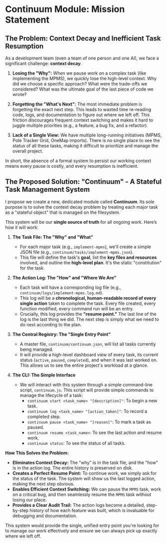 # Continuum Module: Mission Statement

## The Problem: Context Decay and Inefficient Task Resumption

As a development team (even a team of one person and one AI), we face a significant challenge: **context decay**.

1.  **Losing the "Why":** When we pause work on a complex task (like implementing the MPMS), we quickly lose the high-level context. Why did we choose a specific approach? What were the trade-offs we considered? What was the ultimate goal of the last piece of code we wrote?

2.  **Forgetting the "What's Next":** The most immediate problem is forgetting the exact next step. This leads to wasted time re-reading code, logs, and documentation to figure out where we left off. This friction discourages frequent context switching and makes it hard to juggle multiple priorities (e.g., a feature, a bug fix, and a refactor).

3.  **Lack of a Single View:** We have multiple long-running initiatives (MPMS, Pole Tracker Grid, OneMap imports). There is no single place to see the status of all these tasks, making it difficult to prioritize and manage the overall project.

In short, the absence of a formal system to persist our working context means every pause is costly, and every resumption is inefficient.

## The Proposed Solution: "Continuum" - A Stateful Task Management System

I propose we create a new, dedicated module called **Continuum**. Its sole purpose is to solve the context decay problem by treating each major task as a "stateful object" that is managed on the filesystem.

This system will be our **single source of truth** for all ongoing work. Here’s how it will work:

1.  **The Task File: The "Why" and "What"**
    *   For each major task (e.g., `implement-mpms`), we'll create a simple JSON file (e.g., `continuum/tasks/implement-mpms.json`).
    *   This file will define the task's **goal**, list the **key files and resources** involved, and outline the **high-level plan**. It's the static "constitution" for the task.

2.  **The Action Log: The "How" and "Where We Are"**
    *   Each task will have a corresponding log file (e.g., `continuum/logs/implement-mpms.log.md`).
    *   This log will be a **chronological, human-readable record of every single action** taken to complete the task. Every file created, every function modified, every command run will be an entry.
    *   Crucially, this log provides the **"resume point."** The last line of the log is the last thing we did. The next step is simply what we need to do next according to the plan.

3.  **The Central Registry: The "Single Entry Point"**
    *   A master file, `continuum/continuum.json`, will list all tasks currently being managed.
    *   It will provide a high-level dashboard view of every task, its current status (`active`, `paused`, `completed`), and when it was last worked on. This allows us to see the entire project's workload at a glance.

4.  **The CLI: The Simple Interface**
    *   We will interact with this system through a simple command-line script, `continuum.js`. This script will provide simple commands to manage the lifecycle of a task:
        *   `continuum start <task_name> "[description]"`: To begin a new task.
        *   `continuum log <task_name> "[action_taken]"`: To record a completed step.
        *   `continuum pause <task_name> "[reason]"`: To mark a task as paused.
        *   `continuum resume <task_name>`: To see the last action and resume work.
        *   `continuum status`: To see the status of all tasks.

**How This Solves the Problem:**

*   **Eliminates Context Decay:** The "why" is in the task file, and the "how" is in the action log. The entire history is preserved on disk.
*   **Creates a Perfect Resume Point:** To continue work, we simply ask for the status of the task. The system will show us the last logged action, making the next step obvious.
*   **Enables Efficient Context Switching:** We can pause the `MPMS` task, work on a critical bug, and then seamlessly resume the `MPMS` task without losing our place.
*   **Provides a Clear Audit Trail:** The action logs become a detailed, step-by-step history of how each feature was built, which is invaluable for debugging and documentation.

This system would provide the single, unified entry point you're looking for to manage our work effectively and ensure we can always pick up exactly where we left off.